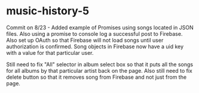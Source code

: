 # music-history-5

Commit on 8/23 - Added example of Promises using songs located in JSON files.  Also using a promise to console log a successful post to Firebase.  Also set up OAuth so that Firebase will not load songs until user authorization is confirmed.  Song objects in Firebase now have a uid key with a value for that particular user.

Still need to fix "All" selector in album select box so that it puts all the songs for all albums by that particular artist back on the page.  Also still need to fix delete button so that it removes song from Firebase and not just from the page.
